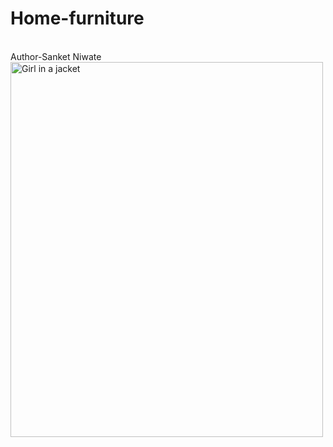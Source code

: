 # Home-furniture
<br>
Author-Sanket Niwate
<img src="" alt="Girl in a jacket" width="500" height="600">
